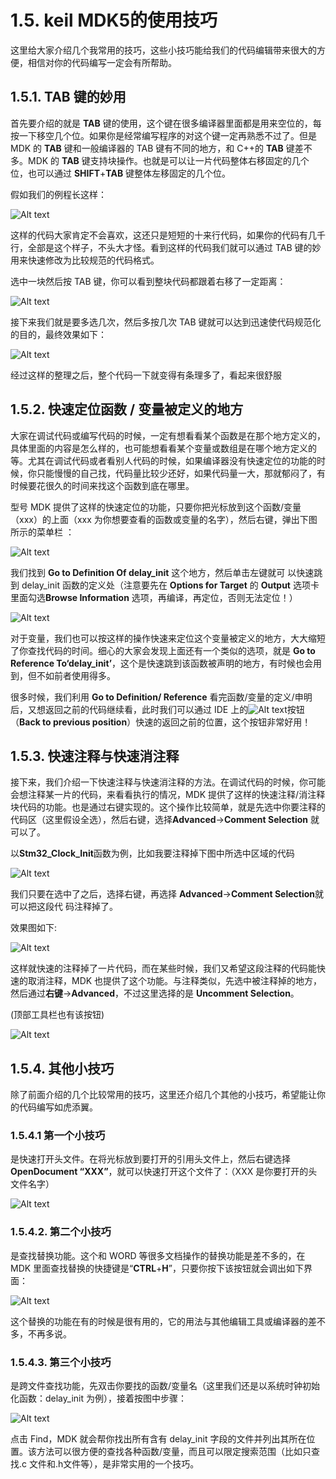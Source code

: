 # 1.5. keil MDK5的使用技巧

这里给大家介绍几个我常用的技巧，这些小技巧能给我们的代码编辑带来很大的方便，相信对你的代码编写一定会有所帮助。

## 1.5.1. TAB 键的妙用

首先要介绍的就是 **TAB** 键的使用，这个键在很多编译器里面都是用来空位的，每按一下移空几个位。如果你是经常编写程序的对这个键一定再熟悉不过了。但是 MDK 的 **TAB** 键和一般编译器的 TAB 键有不同的地方，和 C++的 **TAB** 键差不多。MDK 的 **TAB** 键支持块操作。也就是可以让一片代码整体右移固定的几个位，也可以通过 **SHIFT**+**TAB** 键整体左移固定的几个位。

假如我们的例程长这样：

![Alt text](image-8.png)

这样的代码大家肯定不会喜欢，这还只是短短的十来行代码，如果你的代码有几千行，全部是这个样子，不头大才怪。看到这样的代码我们就可以通过 TAB 键的妙用来快速修改为比较规范的代码格式。

选中一块然后按 TAB 键，你可以看到整块代码都跟着右移了一定距离：

![Alt text](image-9.png)

接下来我们就是要多选几次，然后多按几次 TAB 键就可以达到迅速使代码规范化的目的，最终效果如下：

![Alt text](image-10.png)

经过这样的整理之后，整个代码一下就变得有条理多了，看起来很舒服

## 1.5.2. 快速定位函数 / 变量被定义的地方

大家在调试代码或编写代码的时候，一定有想看看某个函数是在那个地方定义的，具体里面的内容是怎么样的，也可能想看看某个变量或数组是在哪个地方定义的等。尤其在调试代码或者看别人代码的时候，如果编译器没有快速定位的功能的时候，你只能慢慢的自己找，代码量比较少还好，如果代码量一大，那就郁闷了，有时候要花很久的时间来找这个函数到底在哪里。

型号 MDK 提供了这样的快速定位的功能，只要你把光标放到这个函数/变量（xxx）的上面（xxx 为你想要查看的函数或变量的名字），然后右键，弹出下图所示的菜单栏 ：

![Alt text](image-11.png)

我们找到 **Go to Definition Of delay\_init** 这个地方，然后单击左键就可 以快速跳到 delay\_init 函数的定义处（注意要先在 **Options for Target** 的 **Output** 选项卡里面勾选**Browse Information** 选项，再编译，再定位，否则无法定位！）

![Alt text](image-12.png)

对于变量，我们也可以按这样的操作快速来定位这个变量被定义的地方，大大缩短了你查找代码的时间。细心的大家会发现上面还有一个类似的选项，就是 **Go to Reference To‘delay\_init’**，这个是快速跳到该函数被声明的地方，有时候也会用到，但不如前者使用得多。

很多时候，我们利用 **Go to Definition/ Reference** 看完函数/变量的定义/申明后，又想返回之前的代码继续看，此时我们可以通过 IDE 上的![Alt text](image-13.png)按钮（**Back to previous position**）快速的返回之前的位置，这个按钮非常好用！

## 1.5.3. 快速注释与快速消注释

接下来，我们介绍一下快速注释与快速消注释的方法。在调试代码的时候，你可能会想注释某一片的代码，来看看执行的情况，MDK 提供了这样的快速注释/消注释块代码的功能。也是通过右键实现的。这个操作比较简单，就是先选中你要注释的代码区（这里假设全选），然后右键，选择**Advanced**->**Comment Selection** 就可以了。

以**Stm32_Clock_Init**函数为例，比如我要注释掉下图中所选中区域的代码

![Alt text](image-14.png)

我们只要在选中了之后，选择右键，再选择
**Advanced**->**Comment Selection**就可以把这段代
码注释掉了。

效果图如下:

![Alt text](image-15.png)

这样就快速的注释掉了一片代码，而在某些时候，我们又希望这段注释的代码能快速的取消注释，MDK 也提供了这个功能。与注释类似，先选中被注释掉的地方，然后通过**右键**->**Advanced**，不过这里选择的是 **Uncomment Selection**。

(顶部工具栏也有该按钮)

![Alt text](image-16.png)

## 1.5.4. 其他小技巧

除了前面介绍的几个比较常用的技巧，这里还介绍几个其他的小技巧，希望能让你的代码编写如虎添翼。

### 1.5.4.1 第一个小技巧

是快速打开头文件。在将光标放到要打开的引用头文件上，然后右键选择 **OpenDocument “XXX”**，就可以快速打开这个文件了：（XXX 是你要打开的头文件名字）

![Alt text](image-17.png)

### 1.5.4.2. 第二个小技巧

是查找替换功能。这个和 WORD 等很多文档操作的替换功能是差不多的，在 MDK 里面查找替换的快捷键是“**CTRL**+**H**”，只要你按下该按钮就会调出如下界面：

![Alt text](image-18.png)

这个替换的功能在有的时候是很有用的，它的用法与其他编辑工具或编译器的差不多，不再多说。

### 1.5.4.3. 第三个小技巧

是跨文件查找功能，先双击你要找的函数/变量名（这里我们还是以系统时钟初始化函数：delay\_init 为例），接着按图中步骤：

![Alt text](image-19.png)

点击 Find，MDK 就会帮你找出所有含有 delay\_init 字段的文件并列出其所在位置。该方法可以很方便的查找各种函数/变量，而且可以限定搜索范围（比如只查找.c 文件和.h文件等），是非常实用的一个技巧。
